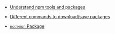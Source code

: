 - [Understand npm tools and packages](https://youtu.be/Y-hNztFGOXo?si=_za1RFa2DwSS8B2u&t=147)

- [Different commands to download/save packages](https://youtu.be/Y-hNztFGOXo?si=LLShggpOkVJX7whi&t=887)

- [`nodemon` Package](https://youtu.be/Y-hNztFGOXo?si=qzVB_dxnr017Fm65&t=1047)